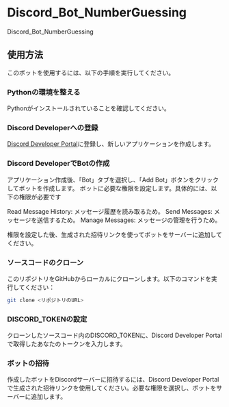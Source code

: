 # Discord_Bot_NumberGuessing
Discord_Bot_NumberGuessing

## 使用方法

このボットを使用するには、以下の手順を実行してください。

### Pythonの環境を整える
Pythonがインストールされていることを確認してください。

### Discord Developerへの登録
[Discord Developer Portal](https://discord.com/developers/applications)に登録し、新しいアプリケーションを作成します。

### Discord DeveloperでBotの作成
アプリケーション作成後、「Bot」タブを選択し、「Add Bot」ボタンをクリックしてボットを作成します。
ボットに必要な権限を設定します。具体的には、以下の権限が必要です

Read Message History: メッセージ履歴を読み取るため。
Send Messages: メッセージを送信するため。
Manage Messages: メッセージの管理を行うため。

権限を設定した後、生成された招待リンクを使ってボットをサーバーに追加してください。

### ソースコードのクローン
このリポジトリをGitHubからローカルにクローンします。以下のコマンドを実行してください：
```bash
git clone <リポジトリのURL>
```

### DISCORD_TOKENの設定
クローンしたソースコード内のDISCORD_TOKENに、Discord Developer Portalで取得したあなたのトークンを入力します。

### ボットの招待
作成したボットをDiscordサーバーに招待するには、Discord Developer Portalで生成された招待リンクを使用してください。必要な権限を選択し、ボットをサーバーに追加します。
